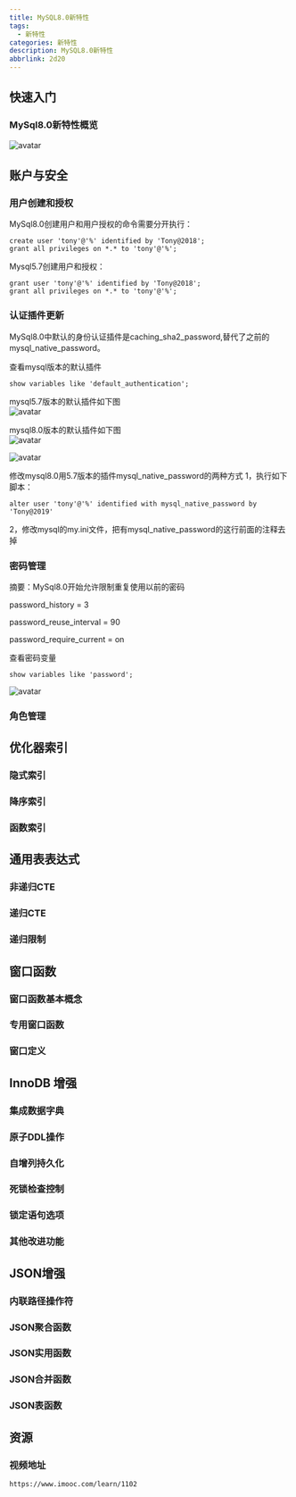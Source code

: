 ```yaml
---
title: MySQL8.0新特性
tags:
  - 新特性
categories: 新特性
description: MySQL8.0新特性
abbrlink: 2d20
---
```

## 快速入门
### MySql8.0新特性概览
![avatar](http://hc-image-upyun.test.upcdn.net/hexo/MySql_1_1.png)  

## 账户与安全
### 用户创建和授权
MySql8.0创建用户和用户授权的命令需要分开执行：
	
	create user 'tony'@'%' identified by 'Tony@2018';
	grant all privileges on *.* to 'tony'@'%';

Mysql5.7创建用户和授权：

	grant user 'tony'@'%' identified by 'Tony@2018';
	grant all privileges on *.* to 'tony'@'%';

### 认证插件更新
MySql8.0中默认的身份认证插件是caching_sha2_password,替代了之前的mysql_native_password。

查看mysql版本的默认插件

	show variables like 'default_authentication';	

mysql5.7版本的默认插件如下图  
![avatar](http://hc-image-upyun.test.upcdn.net/hexo/MySql_1_2.png) 

mysql8.0版本的默认插件如下图  
![avatar](http://hc-image-upyun.test.upcdn.net/hexo/MySql_1_3.png)


![avatar](http://hc-image-upyun.test.upcdn.net/hexo/MySql_1_4.png)

修改mysql8.0用5.7版本的插件mysql_native_password的两种方式
1，执行如下脚本：

	alter user 'tony'@'%' identified with mysql_native_password by 'Tony@2019'

2，修改mysql的my.ini文件，把有mysql_native_password的这行前面的注释去掉
### 密码管理
摘要：MySql8.0开始允许限制重复使用以前的密码  

password_history = 3

password_reuse_interval = 90

password_require_current = on

查看密码变量

	show variables like 'password';

![avatar](http://hc-image-upyun.test.upcdn.net/hexo/MySql_1_5.png)
### 角色管理

## 优化器索引
### 隐式索引

### 降序索引

### 函数索引

## 通用表表达式
### 非递归CTE

### 递归CTE

### 递归限制

## 窗口函数
### 窗口函数基本概念

### 专用窗口函数

### 窗口定义

## InnoDB 增强

### 集成数据字典

### 原子DDL操作

### 自增列持久化

### 死锁检查控制

### 锁定语句选项

### 其他改进功能

## JSON增强

### 内联路径操作符

### JSON聚合函数

### JSON实用函数

### JSON合并函数

### JSON表函数

## 资源
### 视频地址

	https://www.imooc.com/learn/1102